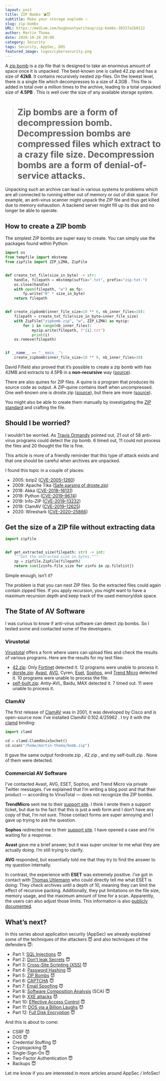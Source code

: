 ```yaml
---
layout: post
title: ZIP Bombs 💣😈
subtitle: Make your storage explode 💥
slug: zip-bombs
URL: https://medium.com/bugbountywriteup/zip-bombs-30337a1b0112
author: Martin Thoma
date: 2020-10-28 20:00
category: Security
tags: Security, AppSec, DOS
featured_image: logos/cybersecurity.png
---
```

A [zip bomb](https://en.wikipedia.org/wiki/Zip_bomb) is a zip file that is designed to take an enormous amount of space once it is unpacked. The best-known one is called 42.zip and has a size of **42kB**. It contains recursively nested zip-files. On the lowest level, there is a single file which decompresses to a size of 4.3GB . This file is added in total over a million times to the archive, leading to a total unpacked size of **4.5PB** . This is well over the size of any available storage system.
> # Zip bombs are a form of decompression bomb. Decompression bombs are compressed files which extract to a crazy file size. Decompression bombs are a form of denial-of-service attacks.

Unpacking such an archive can lead in various systems to problems which are all connected to running either out of memory or out of disk space. For example, an anti-virus scanner might unpack the ZIP file and thus get killed due to memory exhaustion. A backend server might fill up its disk and no longer be able to operate.

## How to create a ZIP bomb

The simplest ZIP bombs are super easy to create. You can simply use the packages found within Python:

```python
import os
from tempfile import mkstemp
from zipfile import ZIP_LZMA, ZipFile


def create_txt_file(size_in_byte) -> str:
    handle, filepath = mkstemp(suffix=".txt", prefix="zip-txt-")
    os.close(handle)
    with open(filepath, "w") as fp:
        fp.write("0" * size_in_byte)
    return filepath


def create_zipbomb(inner_file_size=10 ** 6, nb_inner_files=10):
    filepath = create_txt_file(size_in_byte=inner_file_size)
    with ZipFile("zipbomb.zip", "w", ZIP_LZMA) as myzip:
        for i in range(nb_inner_files):
            myzip.write(filepath, f"{i}.txt")
            print(i)
    os.remove(filepath)


if __name__ == "__main__":
    create_zipbomb(inner_file_size=10 ** 9, nb_inner_files=10)
```

David Fifield also proved that it’s possible to create a zip bomb with has 42MB and extracts to 4.5PB in a **non-recursive** way ([source](https://www.bamsoftware.com/hacks/zipbomb/)).

There are also quines for ZIP files. A quine is a program that produces its source code as output. A ZIP-quine contains itself when uncompressed. One well-known one is droste.zip ([source](https://alf.nu/ZipQuine)), but there are more ([source](https://research.swtch.com/zip)).

You might also be able to create them manually by investigating the [ZIP standard](https://www.iso.org/standard/60101.html) and crafting the file.


## Should I be worried?

I wouldn’t be worried. As [Travis Ormandy](https://en.wikipedia.org/wiki/Tavis_Ormandy) pointed out, 21 out of 58 anti-virus programs could detect the zip bomb. 6 timed out, 11 could not process the files and 20 thought the file is fine.

This article is more of a friendly reminder that this type of attack exists and that one should be careful when archives are unpacked.

I found this topic in a couple of places:

* 2005: bzip2 ([CVE-2005–1260](https://nvd.nist.gov/vuln/detail/CVE-2005-1260))
* 2009: Apache Tika ([Safe parsing of droste.zip](https://issues.apache.org/jira/browse/TIKA-259?attachmentSortBy=fileName))
* 2018: Akka ([CVE-2018–16131](https://nvd.nist.gov/vuln/detail/CVE-2018-16131))
* 2019: Python ([CVE-2019–9674](https://nvd.nist.gov/vuln/detail/CVE-2019-9674))
* 2019: Info-ZIP ([CVE-2019–13232](https://nvd.nist.gov/vuln/detail/CVE-2019-13232))
* 2019: ClamAV ([CVE-2019–12625](https://nvd.nist.gov/vuln/detail/CVE-2019-12625))
* 2020: Wireshark ([CVE-2020–25866](https://nvd.nist.gov/vuln/detail/CVE-2020-25866))

## Get the size of a ZIP file without extracting data

```python
import zipfile


def get_extracted_size(filepath: str) -> int:
    """Get the extracted size in bytes."""
    zp = zipfile.ZipFile(filepath)
    return sum([zinfo.file_size for zinfo in zp.filelist])
```

Simple enough, isn’t it?

The problem is that you can nest ZIP files. So the extracted files could again contain zipped files. If you apply recursion, you might want to have a maximum recursion depth and keep track of the used memory/disk space.

## The State of AV Software

I was curious to know if anti-virus software can detect zip bombs. So I tested some and contacted some of the developers.

### Virustotal

[Virustotal](https://en.wikipedia.org/wiki/VirusTotal) offers a form where users can upload files and check the results of various programs. Here are the results for my test files:

* [42.zip](https://www.virustotal.com/gui/file/bbd05de19aa2af1455c0494639215898a15286d9b05073b6c4817fe24b2c36fa/detection): Only [Fortinet](https://en.wikipedia.org/wiki/Fortinet) detected it. 12 programs were unable to process it.
* [dorste.zip](https://www.virustotal.com/gui/file/ad187b3c99dcaa837438d580a3886f67ac1799e475e8fced23a02fb44ebaf41f/detection): [Avast](https://en.wikipedia.org/wiki/Avast), [AVG](https://en.wikipedia.org/wiki/AVG_AntiVirus), Cyren, [Eset](https://en.wikipedia.org/wiki/ESET), [Sophos](https://en.wikipedia.org/wiki/Sophos), and [Trend Micro](https://en.wikipedia.org/wiki/Trend_Micro) detected it. 10 programs were unable to process the file.
* [self-built.zip](https://www.virustotal.com/gui/file/725d25f1f5ecf498210c546d517e25f70ea07b48423de2a4648db80b56b81f56/detection): Antiy-AVL, Baidu, MAX detected it. 7 timed out. 11 were unable to process it.

### ClamAV

The first release of [ClamAV](https://en.wikipedia.org/wiki/Clam_AntiVirus) was in 2001, it was developed by Cisco and is open-source now. I’ve installed ClamAV 0.102.4/25962 . I try it with the [clamd](https://pypi.org/project/clamd/) binding:

```python
import clamd

cd = clamd.ClamdUnixSocket()
cd.scan("/home/martin-thoma/bomb.zip")
```

It gave the same output fordroste.zip , 42.zip , and my self-built.zip . None of them were detected.

### Commercial AV Software

I’ve contacted Avast, AVG, ESET, Sophos, and Trend Micro via private Twitter messages. I’ve explained that I’m writing a blog post and that their product — according to VirusTotal — does not recognize the ZIP bombs.

**TrendMicro** sent me to their [support site](https://helpcenter.trendmicro.com/en-US/contact-support/). I think I wrote them a support ticket, but due to the fact that this is just a web form and I don’t have any copy of that, I’m not sure. Those contact forms are super annoying and I gave up trying to ask the question.

**Sophos** redirected me to their [support site](https://support.sophos.com/support). I have opened a case and I’m waiting for a response.

**Avast** gave me a brief answer, but it was super unclear to me what they are actually doing. I’m still trying to clarify.

**AVG** responded, but essentially told me that they try to find the answer to my question internally.

In contrast, the experience with **ESET** was extremely positive. I’ve got in contact with [Thomas Uhlemann](https://www.linkedin.com/in/thomas-uhlemann-6661a382/) who could directly tell me what ESET is doing: They check archives until a depth of 10, meaning they can limit the effect of recursive packing. Additionally, they put limitations on the file size, memory usage, and the maximum amount of time for a scan. Apparently, the users can also adjust those limits. This information is also [publicly documented](https://help.eset.com/eis/14/en-US/idh_config_threat_sense.html).

## What’s next?

In this series about application security (AppSec) we already explained some of the techniques of the attackers 😈 and also techniques of the defenders 😇:

* Part 1: [SQL Injections](https://medium.com/faun/sql-injections-e8bc9a14c95) 😈
* Part 2: [Don’t leak Secrets](https://levelup.gitconnected.com/leaking-secrets-240a3484cb80) 😇
* Part 3: [Cross-Site Scripting (XSS)](https://levelup.gitconnected.com/cross-site-scripting-xss-fd374ce71b2f) 😈
* Part 4: [Password Hashing](https://levelup.gitconnected.com/password-hashing-eb3b97684636) 😇
* Part 5: [ZIP Bombs](https://medium.com/bugbountywriteup/zip-bombs-30337a1b0112) 😈
* Part 6: [CAPTCHA](https://medium.com/plain-and-simple/captcha-500991bd90a3) 😇
* Part 7: [Email Spoofing](https://medium.com/bugbountywriteup/email-spoofing-9da8d33406bf) 😈
* Part 8: [Software Composition Analysis](https://medium.com/python-in-plain-english/software-composition-analysis-sca-7e573214a98e) (SCA) 😇
* Part 9: [XXE attacks](https://medium.com/faun/xxe-attacks-750e91448e8f) 😈
* Part 10: [Effective Access Control](https://levelup.gitconnected.com/effective-access-control-331f883cb0ff) 😇
* Part 11: [DOS via a Billion Laughs](https://medium.com/bugbountywriteup/dos-via-a-billion-laughs-9a79be96e139) 😈
* Part 12: [Full Disk Encryption](https://medium.com/faun/full-disk-encryption-2090489f9760) 😇

And this is about to come:

* CSRF 😈
* DOS 😈
* Credential Stuffing 😈
* Cryptojacking 😈
* Single-Sign-On 😇
* Two-Factor Authentication 😇
* Backups 😇

Let me know if you are interested in more articles around AppSec / InfoSec!
